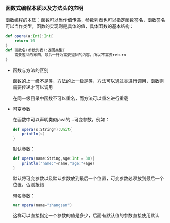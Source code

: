 ### 函数式编程本质以及方法头的声明

函数编程的本质：函数可以当作值传递，参数列表也可以指定函数签名，函数签名可以当作类型，函数的实现则是具体的值，具体函数的基本结构：

```Scala
def opera(a:Int):Int{
	return 10
}
def 函数名(参数列表):返回类型{
	需要返回的东西，最后一行为需要返回的内容，所以不需要return
}
```

- 函数与方法的区别

    函数的上一级不是类，方法的上一级是类，方法可以通过类进行调用，函数则需要传递才可以调用

    在同一级目录中函数不可以重名，而方法可以重名进行重载

- 可变参数

    在函数中可以声明类似java的...可变参数，例如：

    ```scala
    def opera(s:String*):Unit{
        println(s)
    }
    ```

    默认参数：

    ```Scala
    def opera(name:String,age:Int = 30){
        println("name:"+name,"age:"+age)
    }
    ```

    默认将可变参数以及默认参数放到最后一个位置，可变参数必须放到最后一个位置，否则报错

    带名参数：

    ```scala
    var opera(name="zhangsan")
    ```

    这样可以直接指定一个参数的值是多少，后面有默认值的参数直接使用默认

    
